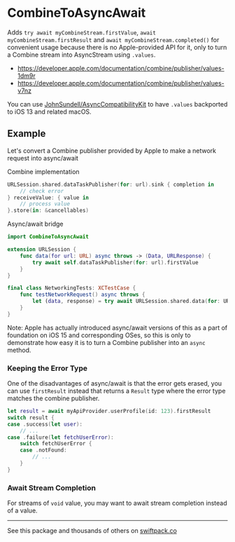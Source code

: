 # CombineToAsyncAwait
Adds `try await myCombineStream.firstValue`, `await myCombineStream.firstResult` and `await myCombineStream.completed()` for convenient usage because there is no Apple-provided API for it, only to turn a Combine stream into AsyncStream using `.values`.

- https://developer.apple.com/documentation/combine/publisher/values-1dm9r
- https://developer.apple.com/documentation/combine/publisher/values-v7nz

You can use [JohnSundell/AsyncCompatibilityKit](https://swiftpack.co/package/JohnSundell/AsyncCompatibilityKit) to have `.values` backported to iOS 13 and related macOS.

## Example
Let's convert a Combine publisher provided by Apple to make a network request into async/await

Combine implementation
```swift
URLSession.shared.dataTaskPublisher(for: url).sink { completion in
    // check error
} receiveValue: { value in
    // process value
}.store(in: &cancellables)
```

Async/await bridge
```swift
import CombineToAsyncAwait

extension URLSession {
    func data(for url: URL) async throws -> (Data, URLResponse) {
        try await self.dataTaskPublisher(for: url).firstValue
    }
}

final class NetworkingTests: XCTestCase {
    func testNetworkRequest() async throws {
        let (data, response) = try await URLSession.shared.data(for: URL(string: "https://google.com")!)
    }
}

```

Note: Apple has actually introduced async/await versions of this as a part of foundation on iOS 15 and corresponding OSes, so this is only to demonstrate how easy it is to turn a Combine publisher into an `async` method.

### Keeping the Error Type

One of the disadvantages of async/await is that the error gets erased, you can use `firstResult` instead that returns a `Result` type where the error type matches the combine publisher.

```swift
let result = await myApiProvider.userProfile(id: 123).firstResult
switch result {
case .success(let user):
    // ...
case .failure(let fetchUserError):
    switch fetchUserError {
    case .notFound:
        // ...
    }
}
```

### Await Stream Completion

For streams of `void` value, you may want to await stream completion instead of a value.



----

See this package and thousands of others on [swiftpack.co](https://swiftpack.co/package/petrpavlik/CombineToAsyncAwait)
